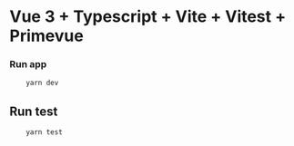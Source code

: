 # Vue 3 + Typescript + Vite + Vitest + Primevue

### Run app

```bash
    yarn dev
```

## Run test

```bash
    yarn test
```